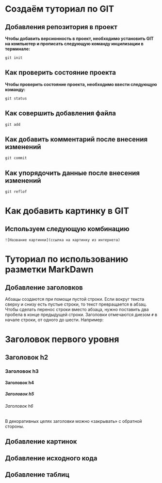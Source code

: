 # Создаём туториал по GIT

## Добавления репозитория в проект

**Чтобы добавить версионность в проект, необходимо установить GIT на компьютер и прописать следующую команду инцилизации в терминале:**
```
git init
```
## Как проверить состояние проекта

**Чтобы проверить состояние проекта, необходимо ввести следующую команду:**

```
git status
```
## Как совершить добавления файла

```
git add 
```
## Как добавить комментарий после внесения изменений

```
git commit
```

## Как упорядочить данные после внесения изменений

```
git reflof
```

# Как добавить картинку в GIT

## Используем следующую комбинацию

```
![Название картинки](ссылка на картинку из интернета)
```



# Туториал по использованию разметки MarkDawn

## Добавление заголовков
Абзацы создаются при помощи пустой строки. Если вокруг
текста сверху и снизу есть пустые строки, то текст
превращается в абзац.
Чтобы сделать перенос строки вместо абзаца,
нужно поставить два пробела в конце предыдущей строки.
Заголовки отмечаются диезом `#` в начале строки, от
одного до шести. Например:
# Заголовок первого уровня #
## Заголовок h2
### Заголовок h3
#### Заголовок h4
##### Заголовок h5
###### Заголовок h6
В декоративных целях заголовки можно «закрывать» с
обратной стороны.





## Добавление картинок




## Добавление исходного кода


## Добавление таблиц